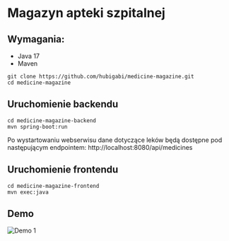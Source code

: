# Magazyn apteki szpitalnej
## Wymagania:
- Java 17
- Maven

```shell
git clone https://github.com/hubigabi/medicine-magazine.git
cd medicine-magazine
```

## Uruchomienie backendu 
```shell
cd medicine-magazine-backend
mvn spring-boot:run
```
Po wystartowaniu webserwisu dane dotyczące leków będą dostępne pod następującym endpointem:
http://localhost:8080/api/medicines

## Uruchomienie frontendu
```shell
cd medicine-magazine-frontend
mvn exec:java
```

## Demo
![Demo 1](/img/demo)
